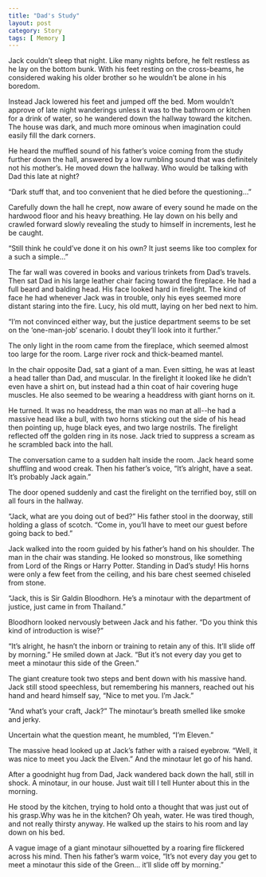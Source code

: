 ```yaml
---
title: "Dad's Study"
layout: post
category: Story
tags: [ Memory ]
---
```

Jack couldn’t sleep that night. Like many nights before, he felt restless as he lay on the bottom bunk. With his feet resting on the cross-beams, he considered waking his older brother so he wouldn’t be alone in his boredom.

<!-- more -->

Instead Jack lowered his feet and jumped off the bed. Mom wouldn’t approve of late night wanderings unless it was to the bathroom or kitchen for a drink of water, so he wandered down the hallway toward the kitchen. The house was dark, and much more ominous when imagination could easily fill the dark corners.

He heard the muffled sound of his father’s voice coming from the study further down the hall, answered by a low rumbling sound that was definitely not his mother’s. He moved down the hallway. Who would be talking with Dad this late at night?

“Dark stuff that, and too convenient that he died before the questioning…”

Carefully down the hall he crept, now aware of every sound he made on the hardwood floor and his heavy breathing. He lay down on his belly and crawled forward slowly revealing the study to himself in increments, lest he be caught.

“Still think he could’ve done it on his own? It just seems like too complex for a such a simple…”

The far wall was covered in books and various trinkets from Dad’s travels. Then sat Dad in his large leather chair facing toward the fireplace. He had a full beard and balding head. His face looked hard in firelight. The kind of face he had whenever Jack was in trouble, only his eyes seemed more distant staring into the fire. Lucy, his old mutt, laying on her bed next to him.

“I’m not convinced either way, but the justice department seems to be set on the ‘one-man-job’ scenario. I doubt they’ll look into it further.”

The only light in the room came from the fireplace, which seemed almost too large for the room. Large river rock and thick-beamed mantel.

In the chair opposite Dad, sat a giant of a man. Even sitting, he was at least a head taller than Dad, and muscular. In the firelight it looked like he didn’t even have a shirt on, but instead had a thin coat of hair covering huge muscles. He also seemed to be wearing a headdress with giant horns on it.

He turned. It was no headdress, the man was no man at all--he had a massive head like a bull, with two horns sticking out the side of his head then pointing up, huge black eyes, and two large nostrils. The firelight reflected off the golden ring in its nose. Jack tried to suppress a scream as he scrambled back into the hall.

The conversation came to a sudden halt inside the room. Jack heard some shuffling and wood creak. Then his father’s voice, “It’s alright, have a seat. It’s probably Jack again.”

The door opened suddenly and cast the firelight on the terrified boy, still on all fours in the hallway.

“Jack, what are you doing out of bed?” His father stool in the doorway, still holding a glass of scotch. “Come in, you’ll have to meet our guest before going back to bed.”

Jack walked into the room guided by his father’s hand on his shoulder. The man in the chair was standing. He looked so monstrous, like something from Lord of the Rings or Harry Potter. Standing in Dad’s study! His horns were only a few feet from the ceiling, and his bare chest seemed chiseled from stone.

“Jack, this is Sir Galdin Bloodhorn. He’s a minotaur with the department of justice, just came in from Thailand.”

Bloodhorn looked nervously between Jack and his father. “Do you think this kind of introduction is wise?”

“It’s alright, he hasn’t the inborn or training to retain any of this. It’ll slide off by morning.” He smiled down at Jack. “But it’s not every day you get to meet a minotaur this side of the Green.”

The giant creature took two steps and bent down with his massive hand. Jack still stood speechless, but remembering his manners, reached out his hand and heard himself say, “Nice to met you. I’m Jack.”

“And what’s your craft, Jack?” The minotaur’s breath smelled like smoke and jerky.

Uncertain what the question meant, he mumbled, “I’m Eleven.”

The massive head looked up at Jack’s father with a raised eyebrow. “Well, it was nice to meet you Jack the Elven.” And the minotaur let go of his hand.

After a goodnight hug from Dad, Jack wandered back down the hall, still in shock. A minotaur, in our house. Just wait till I tell Hunter about this in the morning.

He stood by the kitchen, trying to hold onto a thought that was just out of his grasp.Why was he in the kitchen? Oh yeah, water. He was tired though, and not really thirsty anyway. He walked up the stairs to his room and lay down on his bed.

A vague image of a giant minotaur silhouetted by a roaring fire flickered across his mind. Then his father’s warm voice, “It’s not every day you get to meet a minotaur this side of the Green… it’ll slide off by morning.”
